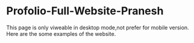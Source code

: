 # Profolio-Full-Website-Pranesh

This page is only viweable in desktop mode,not prefer for mobile version.
Here are the some examples of the website.

